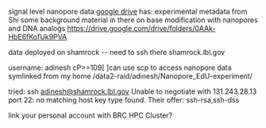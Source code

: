 
signal level nanopore data
[google drive](https://drive.google.com/drive/folders/0AAk-HbE6fKofUk9PVA) has:
	experimental metadata from Shi
	some background material in there on base modification with nanopores and DNA analogs 
https://drive.google.com/drive/folders/0AAk-HbE6fKofUk9PVA

data deployed on shamrock -- need to ssh there
shamrock.lbl.gov 

username: adinesh
cP>=109[
]can use scp to access nanopore data symlinked from my home
/data2-raid/adinesh/Nanopore_EdU-experiment/

tried: ssh adinesh@shamrock.lbl.gov 
Unable to negotiate with 131.243.28.13 port 22: no matching host key type found. Their offer: ssh-rsa,ssh-dss

link your personal account with BRC HPC Cluster? 
